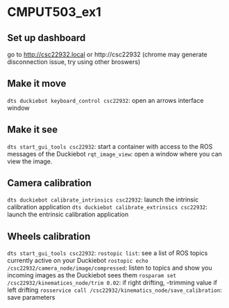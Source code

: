 # CMPUT503_ex1

## Set up dashboard
go to http://csc22932.local or http://csc22932 (chrome may generate disconnection issue, try using other broswers)

## Make it move
`dts duckiebot keyboard_control csc22932`: open an arrows interface window

## Make it see
`dts start_gui_tools csc22932`: start a container with access to the ROS messages of the Duckiebot
`rqt_image_view`: open a window where you can view the image.

## Camera calibration
`dts duckiebot calibrate_intrinsics csc22932`: launch the intrinsic calibration application
`dts duckiebot calibrate_extrinsics csc22932`: launch the entrinsic calibration application

## Wheels calibration
`dts start_gui_tools csc22932`: 
`rostopic list`: see a list of ROS topics currently active on your Duckiebot
`rostopic echo /csc22932/camera_node/image/compressed`: listen to topics and show you incoming images as the Duckiebot sees them
`rosparam set /csc22932/kinematices_node/trim 0.02`: if right drifting, -trimming value if left drifting
`rosservice call /csc22932/kinematics_node/save_calibration`: save parameters
